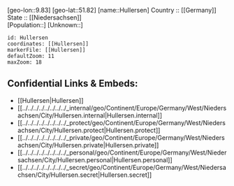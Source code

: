 ﻿---
location: [51.82,9.83] 
mapzoom: [7,12] 
mapmarker: city 
type: City
tags:
- geo/City


SpocWebEntityId: 31054
isDeleted: false
confidential: public

---
[geo-lon::9.83] 
[geo-lat::51.82] 
[name::Hullersen] 
Country :: [[Germany]]  
State :: [[Niedersachsen]]  
[Population::] 
[Unknown::] 


```leaflet
id: Hullersen
coordinates: [[Hullersen]] 
markerFile: [[Hullersen]] 
defaultZoom: 11 
maxZoom: 18
```


## Confidential Links & Embeds: 
- [[Hullersen|Hullersen]]  
- [[../../../../../../../../_internal/geo/Continent/Europe/Germany/West/Niedersachsen/City/Hullersen.internal|Hullersen.internal]] 
- [[../../../../../../../../_protect/geo/Continent/Europe/Germany/West/Niedersachsen/City/Hullersen.protect|Hullersen.protect]] 
- [[../../../../../../../../_private/geo/Continent/Europe/Germany/West/Niedersachsen/City/Hullersen.private|Hullersen.private]] 
- [[../../../../../../../../_personal/geo/Continent/Europe/Germany/West/Niedersachsen/City/Hullersen.personal|Hullersen.personal]] 
- [[../../../../../../../../_secret/geo/Continent/Europe/Germany/West/Niedersachsen/City/Hullersen.secret|Hullersen.secret]] 
